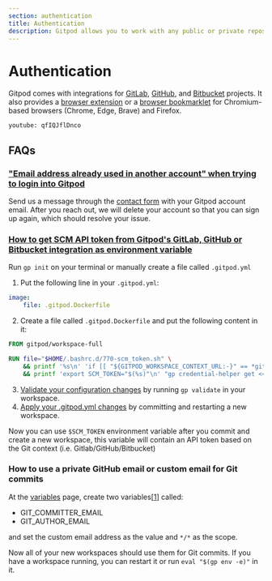 ```yaml
---
section: authentication
title: Authentication
description: Gitpod allows you to work with any public or private repository on GitLab, GitHub, and Bitbucket.
---
```


# Authentication

Gitpod comes with integrations for [GitLab](/docs/configure/authentication/gitlab), [GitHub](/docs/configure/authentication/github), and [Bitbucket](/docs/configure/authentication/bitbucket) projects. It also provides a [browser extension](/docs/configure/user-settings/browser-extension) or a [browser bookmarklet](/docs/configure/user-settings/browser-bookmarklet) for Chromium-based browsers (Chrome, Edge, Brave) and Firefox.

`youtube: qfIQJflDnco`

## FAQs

### ["Email address already used in another account" when trying to login into Gitpod](https://discord.com/channels/816244985187008514/1015175207301947433)

<!-- DISCORD_BOT_FAQ - DO NOT REMOVE -->

Send us a message through the [contact form](https://www.gitpod.io/contact/support) with your Gitpod account email. After you reach out, we will delete your account so that you can sign up again, which should resolve your issue.

### [How to get SCM API token from Gitpod's GitLab, GitHub or Bitbucket integration as environment variable](https://discord.com/channels/816244985187008514/1061997373817094236)

<!-- DISCORD_BOT_FAQ - DO NOT REMOVE -->

Run `gp init` on your terminal or manually create a file called `.gitpod.yml`

1. Put the following line in your `.gitpod.yml`:

```yml
image:
    file: .gitpod.Dockerfile
```

2. Create a file called `.gitpod.Dockerfile` and put the following content in it:

```dockerfile
FROM gitpod/workspace-full

RUN file="$HOME/.bashrc.d/770-scm_token.sh" \
    && printf '%s\n' 'if [[ "${GITPOD_WORKSPACE_CONTEXT_URL:-}" == *gitlab* ]]; then : "gitlab"; else : "github"; fi; scm_name="$_"' > "${file}" \
    && printf 'export SCM_TOKEN="$(%s)"\n' "gp credential-helper get <<<host=\${scm_name}.com | sed -n 's/^password=//p'" >> "${file}"
```

3. [Validate your configuration changes](/docs/configure/workspaces#validate-your-gitpod-configuration) by running `gp validate` in your workspace.
4. [Apply your .gitpod.yml changes](/docs/configure/workspaces#apply-configuration-changes) by committing and restarting a new workspace.

Now you can use `$SCM_TOKEN` environment variable after you commit and create a new workspace, this variable will contain an API token based on the Git context (i.e. Gitlab/GitHub/Bitbucket)

### How to use a private GitHub email or custom email for Git commits

At the [variables](https://gitpod.io/user/variables) page, create two variables[[1](https://gitpod.io/user/account)] called:

-   GIT_COMMITTER_EMAIL
-   GIT_AUTHOR_EMAIL

and set the custom email address as the value and `*/*` as the scope.

Now all of your new workspaces should use them for Git commits. If you have a workspace running, you can restart it or run `eval "$(gp env -e)"` in it.
